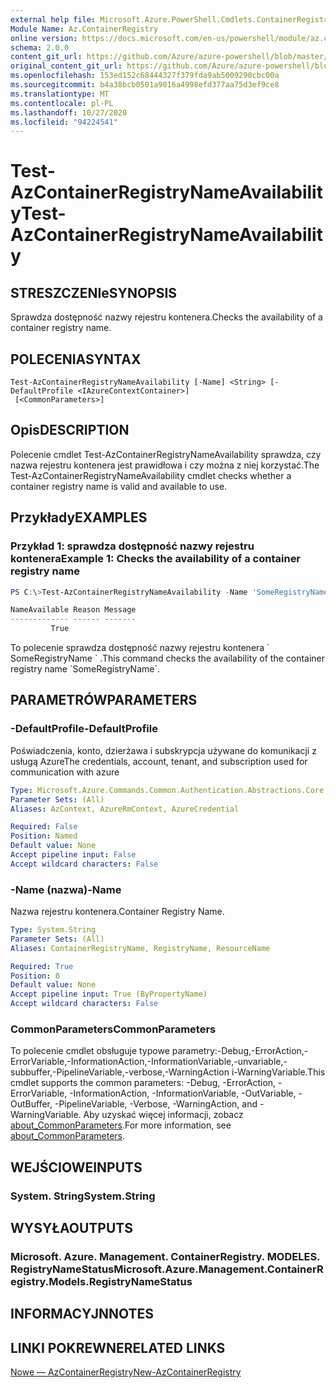 ```yaml
---
external help file: Microsoft.Azure.PowerShell.Cmdlets.ContainerRegistry.dll-Help.xml
Module Name: Az.ContainerRegistry
online version: https://docs.microsoft.com/en-us/powershell/module/az.containerregistry/test-azcontainerregistrynameavailability
schema: 2.0.0
content_git_url: https://github.com/Azure/azure-powershell/blob/master/src/ContainerRegistry/ContainerRegistry/help/Test-AzContainerRegistryNameAvailability.md
original_content_git_url: https://github.com/Azure/azure-powershell/blob/master/src/ContainerRegistry/ContainerRegistry/help/Test-AzContainerRegistryNameAvailability.md
ms.openlocfilehash: 153ed152c68444327f379fda9ab5009290cbc00a
ms.sourcegitcommit: b4a38bcb0501a9016a4998efd377aa75d3ef9ce8
ms.translationtype: MT
ms.contentlocale: pl-PL
ms.lasthandoff: 10/27/2020
ms.locfileid: "94224541"
---
```

# <span data-ttu-id="01789-101">Test-AzContainerRegistryNameAvailability</span><span class="sxs-lookup"><span data-stu-id="01789-101">Test-AzContainerRegistryNameAvailability</span></span>

## <span data-ttu-id="01789-102">STRESZCZENIe</span><span class="sxs-lookup"><span data-stu-id="01789-102">SYNOPSIS</span></span>
<span data-ttu-id="01789-103">Sprawdza dostępność nazwy rejestru kontenera.</span><span class="sxs-lookup"><span data-stu-id="01789-103">Checks the availability of a container registry name.</span></span>

## <span data-ttu-id="01789-104">POLECENIA</span><span class="sxs-lookup"><span data-stu-id="01789-104">SYNTAX</span></span>

```
Test-AzContainerRegistryNameAvailability [-Name] <String> [-DefaultProfile <IAzureContextContainer>]
 [<CommonParameters>]
```

## <span data-ttu-id="01789-105">Opis</span><span class="sxs-lookup"><span data-stu-id="01789-105">DESCRIPTION</span></span>
<span data-ttu-id="01789-106">Polecenie cmdlet Test-AzContainerRegistryNameAvailability sprawdza, czy nazwa rejestru kontenera jest prawidłowa i czy można z niej korzystać.</span><span class="sxs-lookup"><span data-stu-id="01789-106">The Test-AzContainerRegistryNameAvailability cmdlet checks whether a container registry name is valid and available to use.</span></span>

## <span data-ttu-id="01789-107">Przykłady</span><span class="sxs-lookup"><span data-stu-id="01789-107">EXAMPLES</span></span>

### <span data-ttu-id="01789-108">Przykład 1: sprawdza dostępność nazwy rejestru kontenera</span><span class="sxs-lookup"><span data-stu-id="01789-108">Example 1: Checks the availability of a container registry name</span></span>
```powershell
PS C:\>Test-AzContainerRegistryNameAvailability -Name 'SomeRegistryName'

NameAvailable Reason Message
------------- ------ -------
         True
```

<span data-ttu-id="01789-109">To polecenie sprawdza dostępność nazwy rejestru kontenera \` SomeRegistryName \` .</span><span class="sxs-lookup"><span data-stu-id="01789-109">This command checks the availability of the container registry name \`SomeRegistryName\`.</span></span>

## <span data-ttu-id="01789-110">PARAMETRÓW</span><span class="sxs-lookup"><span data-stu-id="01789-110">PARAMETERS</span></span>

### <span data-ttu-id="01789-111">-DefaultProfile</span><span class="sxs-lookup"><span data-stu-id="01789-111">-DefaultProfile</span></span>
<span data-ttu-id="01789-112">Poświadczenia, konto, dzierżawa i subskrypcja używane do komunikacji z usługą Azure</span><span class="sxs-lookup"><span data-stu-id="01789-112">The credentials, account, tenant, and subscription used for communication with azure</span></span>

```yaml
Type: Microsoft.Azure.Commands.Common.Authentication.Abstractions.Core.IAzureContextContainer
Parameter Sets: (All)
Aliases: AzContext, AzureRmContext, AzureCredential

Required: False
Position: Named
Default value: None
Accept pipeline input: False
Accept wildcard characters: False
```

### <span data-ttu-id="01789-113">-Name (nazwa)</span><span class="sxs-lookup"><span data-stu-id="01789-113">-Name</span></span>
<span data-ttu-id="01789-114">Nazwa rejestru kontenera.</span><span class="sxs-lookup"><span data-stu-id="01789-114">Container Registry Name.</span></span>

```yaml
Type: System.String
Parameter Sets: (All)
Aliases: ContainerRegistryName, RegistryName, ResourceName

Required: True
Position: 0
Default value: None
Accept pipeline input: True (ByPropertyName)
Accept wildcard characters: False
```

### <span data-ttu-id="01789-115">CommonParameters</span><span class="sxs-lookup"><span data-stu-id="01789-115">CommonParameters</span></span>
<span data-ttu-id="01789-116">To polecenie cmdlet obsługuje typowe parametry:-Debug,-ErrorAction,-ErrorVariable,-InformationAction,-InformationVariable,-unvariable,-subbuffer,-PipelineVariable,-verbose,-WarningAction i-WarningVariable.</span><span class="sxs-lookup"><span data-stu-id="01789-116">This cmdlet supports the common parameters: -Debug, -ErrorAction, -ErrorVariable, -InformationAction, -InformationVariable, -OutVariable, -OutBuffer, -PipelineVariable, -Verbose, -WarningAction, and -WarningVariable.</span></span> <span data-ttu-id="01789-117">Aby uzyskać więcej informacji, zobacz [about_CommonParameters](http://go.microsoft.com/fwlink/?LinkID=113216).</span><span class="sxs-lookup"><span data-stu-id="01789-117">For more information, see [about_CommonParameters](http://go.microsoft.com/fwlink/?LinkID=113216).</span></span>

## <span data-ttu-id="01789-118">WEJŚCIOWE</span><span class="sxs-lookup"><span data-stu-id="01789-118">INPUTS</span></span>

### <span data-ttu-id="01789-119">System. String</span><span class="sxs-lookup"><span data-stu-id="01789-119">System.String</span></span>

## <span data-ttu-id="01789-120">WYSYŁA</span><span class="sxs-lookup"><span data-stu-id="01789-120">OUTPUTS</span></span>

### <span data-ttu-id="01789-121">Microsoft. Azure. Management. ContainerRegistry. MODELES. RegistryNameStatus</span><span class="sxs-lookup"><span data-stu-id="01789-121">Microsoft.Azure.Management.ContainerRegistry.Models.RegistryNameStatus</span></span>

## <span data-ttu-id="01789-122">INFORMACYJN</span><span class="sxs-lookup"><span data-stu-id="01789-122">NOTES</span></span>

## <span data-ttu-id="01789-123">LINKI POKREWNE</span><span class="sxs-lookup"><span data-stu-id="01789-123">RELATED LINKS</span></span>

[<span data-ttu-id="01789-124">Nowe — AzContainerRegistry</span><span class="sxs-lookup"><span data-stu-id="01789-124">New-AzContainerRegistry</span></span>]()

